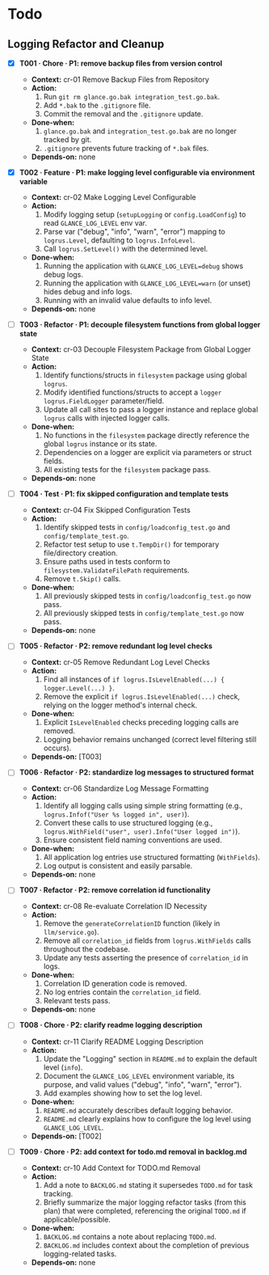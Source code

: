 # Todo

## Logging Refactor and Cleanup

- [x] **T001 · Chore · P1: remove backup files from version control**
    - **Context:** cr-01 Remove Backup Files from Repository
    - **Action:**
        1. Run `git rm glance.go.bak integration_test.go.bak`.
        2. Add `*.bak` to the `.gitignore` file.
        3. Commit the removal and the `.gitignore` update.
    - **Done‑when:**
        1. `glance.go.bak` and `integration_test.go.bak` are no longer tracked by git.
        2. `.gitignore` prevents future tracking of `*.bak` files.
    - **Depends‑on:** none

- [x] **T002 · Feature · P1: make logging level configurable via environment variable**
    - **Context:** cr-02 Make Logging Level Configurable
    - **Action:**
        1. Modify logging setup (`setupLogging` or `config.LoadConfig`) to read `GLANCE_LOG_LEVEL` env var.
        2. Parse var ("debug", "info", "warn", "error") mapping to `logrus.Level`, defaulting to `logrus.InfoLevel`.
        3. Call `logrus.SetLevel()` with the determined level.
    - **Done‑when:**
        1. Running the application with `GLANCE_LOG_LEVEL=debug` shows debug logs.
        2. Running the application with `GLANCE_LOG_LEVEL=warn` (or unset) hides debug and info logs.
        3. Running with an invalid value defaults to info level.
    - **Depends‑on:** none

- [ ] **T003 · Refactor · P1: decouple filesystem functions from global logger state**
    - **Context:** cr-03 Decouple Filesystem Package from Global Logger State
    - **Action:**
        1. Identify functions/structs in `filesystem` package using global `logrus`.
        2. Modify identified functions/structs to accept a `logger logrus.FieldLogger` parameter/field.
        3. Update all call sites to pass a logger instance and replace global `logrus` calls with injected logger calls.
    - **Done‑when:**
        1. No functions in the `filesystem` package directly reference the global `logrus` instance or its state.
        2. Dependencies on a logger are explicit via parameters or struct fields.
        3. All existing tests for the `filesystem` package pass.
    - **Depends‑on:** none

- [ ] **T004 · Test · P1: fix skipped configuration and template tests**
    - **Context:** cr-04 Fix Skipped Configuration Tests
    - **Action:**
        1. Identify skipped tests in `config/loadconfig_test.go` and `config/template_test.go`.
        2. Refactor test setup to use `t.TempDir()` for temporary file/directory creation.
        3. Ensure paths used in tests conform to `filesystem.ValidateFilePath` requirements.
        4. Remove `t.Skip()` calls.
    - **Done‑when:**
        1. All previously skipped tests in `config/loadconfig_test.go` now pass.
        2. All previously skipped tests in `config/template_test.go` now pass.
    - **Depends‑on:** none

- [ ] **T005 · Refactor · P2: remove redundant log level checks**
    - **Context:** cr-05 Remove Redundant Log Level Checks
    - **Action:**
        1. Find all instances of `if logrus.IsLevelEnabled(...) { logger.Level(...) }`.
        2. Remove the explicit `if logrus.IsLevelEnabled(...)` check, relying on the logger method's internal check.
    - **Done‑when:**
        1. Explicit `IsLevelEnabled` checks preceding logging calls are removed.
        2. Logging behavior remains unchanged (correct level filtering still occurs).
    - **Depends‑on:** [T003]

- [ ] **T006 · Refactor · P2: standardize log messages to structured format**
    - **Context:** cr-06 Standardize Log Message Formatting
    - **Action:**
        1. Identify all logging calls using simple string formatting (e.g., `logrus.Infof("User %s logged in", user)`).
        2. Convert these calls to use structured logging (e.g., `logrus.WithField("user", user).Info("User logged in")`).
        3. Ensure consistent field naming conventions are used.
    - **Done‑when:**
        1. All application log entries use structured formatting (`WithFields`).
        2. Log output is consistent and easily parsable.
    - **Depends‑on:** none

- [ ] **T007 · Refactor · P2: remove correlation id functionality**
    - **Context:** cr-08 Re-evaluate Correlation ID Necessity
    - **Action:**
        1. Remove the `generateCorrelationID` function (likely in `llm/service.go`).
        2. Remove all `correlation_id` fields from `logrus.WithFields` calls throughout the codebase.
        3. Update any tests asserting the presence of `correlation_id` in logs.
    - **Done‑when:**
        1. Correlation ID generation code is removed.
        2. No log entries contain the `correlation_id` field.
        3. Relevant tests pass.
    - **Depends‑on:** none

- [ ] **T008 · Chore · P2: clarify readme logging description**
    - **Context:** cr-11 Clarify README Logging Description
    - **Action:**
        1. Update the "Logging" section in `README.md` to explain the default level (`info`).
        2. Document the `GLANCE_LOG_LEVEL` environment variable, its purpose, and valid values ("debug", "info", "warn", "error").
        3. Add examples showing how to set the log level.
    - **Done‑when:**
        1. `README.md` accurately describes default logging behavior.
        2. `README.md` clearly explains how to configure the log level using `GLANCE_LOG_LEVEL`.
    - **Depends‑on:** [T002]

- [ ] **T009 · Chore · P2: add context for todo.md removal in backlog.md**
    - **Context:** cr-10 Add Context for TODO.md Removal
    - **Action:**
        1. Add a note to `BACKLOG.md` stating it supersedes `TODO.md` for task tracking.
        2. Briefly summarize the major logging refactor tasks (from this plan) that were completed, referencing the original `TODO.md` if applicable/possible.
    - **Done‑when:**
        1. `BACKLOG.md` contains a note about replacing `TODO.md`.
        2. `BACKLOG.md` includes context about the completion of previous logging-related tasks.
    - **Depends‑on:** none
